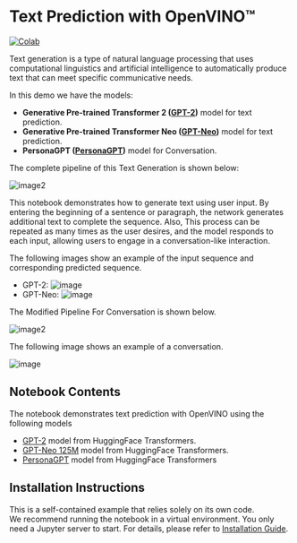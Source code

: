 # Text Prediction with OpenVINO™
[![Colab](https://colab.research.google.com/assets/colab-badge.svg)](https://colab.research.google.com/github/openvinotoolkit/openvino_notebooks/blob/main/notebooks/223-text-prediction/223-text-prediction.ipynb)

Text generation is a type of natural language processing that uses computational linguistics and artificial intelligence to automatically produce text that can meet specific communicative needs.


In this demo we have the models:

* **Generative Pre-trained Transformer 2 ([GPT-2](https://github.com/openai/gpt-2/blob/master/model_card.md))** model for text prediction.
* **Generative Pre-trained Transformer Neo ([GPT-Neo](https://github.com/EleutherAI/gpt-neo))** model for text prediction.
* **PersonaGPT ([PersonaGPT](https://huggingface.co/af1tang/personaGPT))** model for Conversation.

The complete pipeline of this Text Generation is shown below:


![image2](https://user-images.githubusercontent.com/91228207/163990722-d2713ede-921e-4594-8b00-8b5c1a4d73b5.jpeg)

This notebook demonstrates how to generate text using user input. By entering the beginning of a sentence or paragraph, the network generates additional text to complete the sequence. Also, This process can be repeated as many times as the user desires, and the model responds to each input, allowing users to engage in a conversation-like interaction.

The following images show an example of the input sequence and corresponding predicted sequence.

* GPT-2:
![image](https://user-images.githubusercontent.com/91228207/185103977-54b1671a-f02c-4f4b-9722-5c4e8b119fc7.png)
* GPT-Neo:
![image](https://user-images.githubusercontent.com/95569637/223999855-32c15531-0f41-42ee-a318-0f5b5ebd687e.png)

The Modified Pipeline For Conversation is shown below.

![image2](https://user-images.githubusercontent.com/95569637/226101538-e204aebd-a34f-4c8b-b90c-5363ba41c080.jpeg)

The following image shows an example of a conversation.

![image](https://user-images.githubusercontent.com/95569637/229706278-2aa6a60d-02f4-45e2-9541-97529df8359d.png)
## Notebook Contents

The notebook demonstrates text prediction with OpenVINO using the following models

* [GPT-2](https://huggingface.co/gpt2) model from HuggingFace Transformers.
* [GPT-Neo 125M](https://huggingface.co/EleutherAI/gpt-neo-125M) model from HuggingFace Transformers.
* [PersonaGPT](https://huggingface.co/af1tang/personaGPT) model from HuggingFace Transformers
## Installation Instructions

This is a self-contained example that relies solely on its own code.</br>
We recommend  running the notebook in a virtual environment. You only need a Jupyter server to start.
For details, please refer to [Installation Guide](../../README.md).
